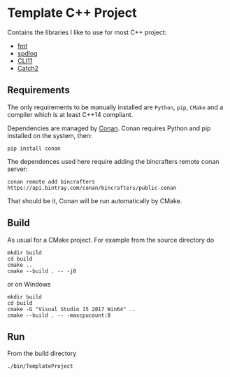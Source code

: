 # Template C++ Project

Contains the libraries I like to use for most C++ project:
- [fmt](https://github.com/fmtlib/fmt)
- [spdlog](https://github.com/gabime/spdlog)
- [CLI11](https://github.com/CLIUtils/CLI11)
- [Catch2](https://github.com/catchorg/Catch2)

## Requirements

The only requirements to be manually installed are `Python`, `pip`, `CMake` and a compiler which is at least C++14 compliant.

Dependencies are managed by [Conan](https://conan.io/).
Conan requires Python and pip installed on the system, then:
```
pip install conan
```

The dependences used here require adding the bincrafters remote conan server:
```
conan remote add bincrafters https://api.bintray.com/conan/bincrafters/public-conan
```

That should be it, Conan will be run automatically by CMake.

## Build

As usual for a CMake project.
For example from the source directory do
```
mkdir build
cd build
cmake ..
cmake --build . -- -j8
```

or on Windows
```
mkdir build
cd build
cmake -G "Visual Studio 15 2017 Win64" ..
cmake --build . -- -maxcpucount:8
```

## Run

From the build directory
```
./bin/TemplateProject
```
